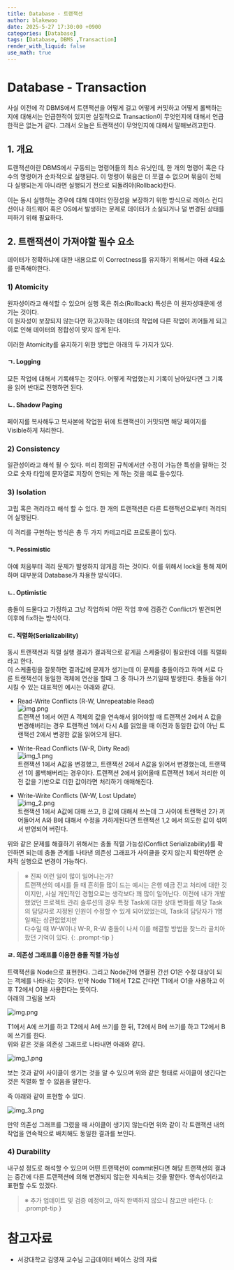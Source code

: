 ```yaml
---
title: Database - 트랜잭션
author: blakewoo
date: 2025-5-27 17:30:00 +0900
categories: [Database]
tags: [Database, DBMS ,Transaction]
render_with_liquid: false
use_math: true
---
```


# Database - Transaction
사실 이전에 각 DBMS에서 트랜잭션을 어떻게 걸고 어떻게 커밋하고 어떻게 롤백하는지에 대해서는 언급한적이 있지만
실질적으로 Transaction이 무엇인지에 대해서 언급한적은 없는거 같다.
그래서 오늘은 트랜잭션이 무엇인지에 대해서 말해보려고한다.

## 1. 개요
트랜잭션이란 DBMS에서 구동되는 명령어들의 최소 유닛인데, 한 개의 명령어 혹은 다수의 명령어가
순차적으로 실행된다. 이 명령어 묶음은 더 쪼갤 수 없으며 묶음이 전체 다 실행되는게 아니라면 실행되기 전으로
되돌려야(Rollback)한다. 

이는 동시 실행하는 경우에 대해 데이터 안정성을 보장하기 위한 방식으로 레이스 컨디션이나 하드웨어 혹은
OS에서 발생하는 문제로 데이터가 소실되거나 덜 변경된 상태를 피하기 위해 필요하다.

## 2. 트랜잭션이 가져야할 필수 요소
데이터가 정확하냐에 대한 내용으로 이 Correctness를 유지하기 위해서는 아래 4요소를 만족해야한다.

### 1) Atomicity
원자성이라고 해석할 수 있으며 실행 혹은 취소(Rollback) 특성은 이 원자성때문에 생기는 것이다.   
이 원자성이 보장되지 않는다면 하고자하는 데이터의 작업에 다른 작업이 끼어들게 되고 이로 인해
데이터의 정합성이 맞지 않게 된다.

이러한 Atomicity를 유지하기 위한 방법은 아래의 두 가지가 있다.

#### ㄱ. Logging
모든 작업에 대해서 기록해두는 것이다. 어떻게 작업했는지 기록이 남아있다면 그 기록을 읽어
반대로 진행하면 된다.

#### ㄴ. Shadow Paging
페이지를 복사해두고 복사본에 작업한 뒤에 트랜잭션이 커밋되면 해당 페이지를 Visible하게 처리한다.

### 2) Consistency
일관성이라고 해석 될 수 있다. 미리 정의된 규칙에서만 수정이 가능한 특성을 말하는 것으로
숫자 타입에 문자열로 저장이 안되는 게 하는 것을 예로 들수있다.

### 3) Isolation
고립 혹은 격리라고 해석 할 수 있다. 한 개의 트랜잭션은 다른 트랜잭션으로부터 격리되어 실행된다.

이 격리를 구현하는 방식은 총 두 가지 카테고리로 프로토콜이 있다.

#### ㄱ. Pessimistic
아예 처음부터 격리 문제가 발생하지 않게끔 하는 것이다. 이를 위해서 lock을 통해 제어하며
대부분의 Database가 차용한 방식이다.

#### ㄴ. Optimistic
충돌이 드물다고 가정하고 그냥 작업하되 어떤 작업 후에 검증간 Conflict가 발견되면 이후에 fix하는 방식이다.

#### ㄷ. 직렬화(Serializability)
동시 트랜잭션과 직렬 실행 결과가 결과적으로 같게끔 스케줄링이 필요한데 이를 직렬화라고 한다.   
이 스케줄링을 잘못하면 결과값에 문제가 생기는데 이 문제를 충돌이라고 하며 서로 다른 트랜잭션이 동일한 객체에
연산을 할때 그 중 하나가 쓰기일때 발생한다.
충돌을 야기시킬 수 있는 대표적인 예시는 아래와 같다.

- Read-Write Conflicts (R-W, Unrepeatable Read)   
  ![img.png](/assets/blog/database/Transaction/img.png)     
  트랜잭션 1에서 어떤 A 객체의 값을 연속해서 읽어야할 때 트랜잭션 2에서 A 값을 변경해버리는 경우
  트랜잭션 1에서 다시 A를 읽었을 때 이전과 동일한 값이 아닌 트랜잭션 2에서 변경한 값을 읽어오게 된다.
  

- Write-Read Conflicts (W-R, Dirty Read)   
  ![img_1.png](/assets/blog/database/Transaction/img_1.png)      
  트랜잭션 1에서 A값을 변경했고, 트랜잭션 2에서 A값을 읽어서 변경했는데, 트랜잭션 1이 롤백해버리는 경우이다.
  트랜잭션 2에서 읽어올때 트랜잭션 1에서 처리한 이전 값을 기반으로 더한 값이라면 처리하기 애매해진다.


- Write-Write Conflicts (W-W, Lost Update)   
  ![img_2.png](/assets/blog/database/Transaction/img_2.png)      
  트랜잭션 1에서 A값에 대해 쓰고, B 값에 대해서 쓰는데 그 사이에 트랜잭션 2가 끼어들어서 A와 B에 대해서 수정을 가하게된다면
  트랜잭션 1,2 에서 의도한 값이 섞여서 반영되어 버린다.
  
위와 같은 문제를 해결하기 위해서는 충돌 직렬 가능성(Conflict Serializability)를 확인하면 되는데
충돌 관계를 나타낸 의존성 그래프가 사이클을 갖지 않는지 확인하면 순차적 실행으로 변경이 가능하다.

> ※ 진짜 이런 일이 많이 일어나는가?   
트랜잭션의 예시를 들 때 흔히들 많이 드는 예시는 은행 예금 잔고 처리에 대한 것이지만, 사실 개인적인 경험으로는
생각보다 꽤 많이 일어난다. 이전에 내가 개발했었던 프로젝트 관리 솔루션의 경우 특정 Task에 대한 상태 변화를
해당 Task의 담당자로 지정된 인원이 수정할 수 있게 되어있었는데, Task의 담당자가 1명일때는 상관없었지만   
다수일 때 W-W이나 W-R, R-W 충돌이 나서 이를 해결할 방법을 찾느라 골치아팠던 기억이 있다.
{: .prompt-tip }


#### ㄹ. 의존성 그래프를 이용한 충돌 직렬 가능성
트랙잭션을 Node으로 표현한다. 그리고 Node간에 연결된 간선 O1은 수정 대상이 되는 객체를 나타내는 것이다.
만약 Node T1에서 T2로 간다면 T1에서 O1을 사용하고 이후 T2에서 O1을 사용한다는 뜻이다.   
아래의 그림을 보자

![img.png](/assets/blog/database/Transaction/img_3.png)

T1에서 A에 쓰기를 하고 T2에서 A에 쓰기를 한 뒤, T2에서 B에 쓰기를 하고 T2에서 B에 쓰기를 한다.   
위와 같은 것을 의존성 그래프로 나타내면 아래와 같다.

![img_1.png](/assets/blog/database/Transaction/img_4.png)

보는 것과 같이 사이클이 생기는 것을 알 수 있으며 위와 같은 형태로 사이클이 생긴다는 것은 직렬화 할 수 없음을
말한다.

즉 아래와 같이 표현할 수 있다.    

![img_3.png](/assets/blog/database/Transaction/img_5.png)

만약 의존성 그래프를 그렸을 때 사이클이 생기지 않는다면 위와 같이 각 트랜잭션 내의 작업을 연속적으로 배치해도
동일한 결과를 보인다.

### 4) Durability
내구성 정도로 해석할 수 있으며 어떤 트랜잭션이 commit된다면 해당 트랜잭션의 결과는 중간에 다른
트랜잭션에 의해 변경되지 않는한 지속되는 것을 말한다. 영속성이라고 표현할 수도 있겠다.


> ※ 추가 업데이트 및 검증 예정이고, 아직 완벽하지 않으니 참고만 바란다.
{: .prompt-tip }


# 참고자료
- 서강대학교 김영재 교수님 고급데이터 베이스 강의 자료
